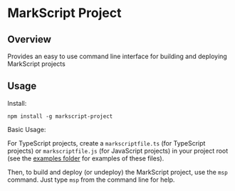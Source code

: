 MarkScript Project
==

Overview
--

Provides an easy to use command line interface for building and deploying MarkScript projects

Usage
--

Install:
```
npm install -g markscript-project
```

Basic Usage:

For TypeScript projects, create a ```markscriptfile.ts``` (for TypeScript projects) or ```markscriptfile.js``` (for JavaScript projects) in your project root (see the [examples folder](https://github.com/christyharagan/markscript-project/examples) for examples of these files).

Then, to build and deploy (or undeploy) the MarkScript project, use the ```msp``` command. Just type ```msp``` from the command line for help.
